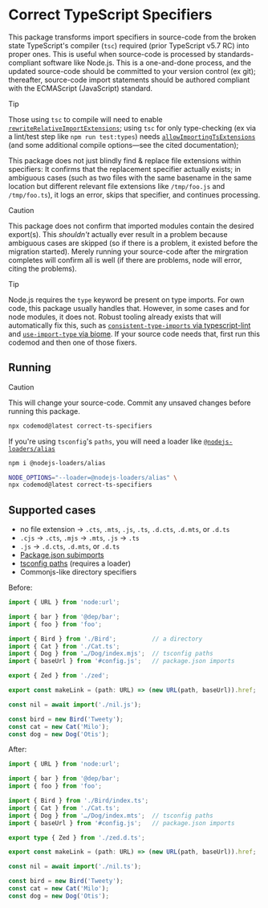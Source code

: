 # Correct TypeScript Specifiers

This package transforms import specifiers in source-code from the broken state TypeScript's compiler (`tsc`) required (prior TypeScript v5.7 RC) into proper ones. This is useful when source-code is processed by standards-compliant software like Node.js. This is a one-and-done process, and the updated source-code should be committed to your version control (ex git); thereafter, source-code import statements should be authored compliant with the ECMAScript (JavaScript) standard.

> [!TIP]
> Those using `tsc` to compile will need to enable [`rewriteRelativeImportExtensions`](https://www.typescriptlang.org/tsconfig/#rewriteRelativeImportExtensions); using `tsc` for only type-checking (ex via a lint/test step like `npm run test:types`) needs [`allowImportingTsExtensions`](https://www.typescriptlang.org/tsconfig/#allowImportingTsExtensions) (and some additional compile options—see the cited documentation);

This package does not just blindly find & replace file extensions within specifiers: It confirms that the replacement specifier actually exists; in ambiguous cases (such as two files with the same basename in the same location but different relevant file extensions like `/tmp/foo.js` and `/tmp/foo.ts`), it logs an error, skips that specifier, and continues processing.

> [!CAUTION]
> This package does not confirm that imported modules contain the desired export(s). This _shouldn't_ actually ever result in a problem because ambiguous cases are skipped (so if there is a problem, it existed before the migration started). Merely running your source-code after the mirgration completes will confirm all is well (if there are problems, node will error, citing the problems).

> [!TIP]
> Node.js requires the `type` keyword be present on type imports. For own code, this package usually handles that. However, in some cases and for node modules, it does not. Robust tooling already exists that will automatically fix this, such as [`consistent-type-imports` via typescript-lint](https://typescript-eslint.io/rules/consistent-type-imports) and [`use-import-type` via biome](https://biomejs.dev/linter/rules/use-import-type/). If your source code needs that, first run this codemod and then one of those fixers.

## Running

> [!CAUTION]
> This will change your source-code. Commit any unsaved changes before running this package.

```sh
npx codemod@latest correct-ts-specifiers
```

If you're using `tsconfig`'s `paths`, you will need a loader like [`@nodejs-loaders/alias`](https://github.com/JakobJingleheimer/nodejs-loaders/blob/main/packages/alias?tab=readme-ov-file)


```sh
npm i @nodejs-loaders/alias

NODE_OPTIONS="--loader=@nodejs-loaders/alias" \
npx codemod@latest correct-ts-specifiers
```

## Supported cases

* no file extension → `.cts`, `.mts`, `.js`, `.ts`, `.d.cts`, `.d.mts`, or `.d.ts`
* `.cjs` → `.cts`, `.mjs` → `.mts`, `.js` → `.ts`
* `.js` → `.d.cts`, `.d.mts`, or `.d.ts`
* [Package.json subimports](https://nodejs.org/api/packages.html#subpath-imports)
* [tsconfig paths](https://www.typescriptlang.org/tsconfig/#paths) (requires a loader)
* Commonjs-like directory specifiers

Before:

```ts
import { URL } from 'node:url';

import { bar } from '@dep/bar';
import { foo } from 'foo';

import { Bird } from './Bird';          // a directory
import { Cat } from './Cat.ts';
import { Dog } from '…/Dog/index.mjs';  // tsconfig paths
import { baseUrl } from '#config.js';   // package.json imports

export { Zed } from './zed';

export const makeLink = (path: URL) => (new URL(path, baseUrl)).href;

const nil = await import('./nil.js');

const bird = new Bird('Tweety');
const cat = new Cat('Milo');
const dog = new Dog('Otis');
```

After:

```ts
import { URL } from 'node:url';

import { bar } from '@dep/bar';
import { foo } from 'foo';

import { Bird } from './Bird/index.ts';
import { Cat } from './Cat.ts';
import { Dog } from '…/Dog/index.mts';  // tsconfig paths
import { baseUrl } from '#config.js';   // package.json imports

export type { Zed } from './zed.d.ts';

export const makeLink = (path: URL) => (new URL(path, baseUrl)).href;

const nil = await import('./nil.ts');

const bird = new Bird('Tweety');
const cat = new Cat('Milo');
const dog = new Dog('Otis');
```
